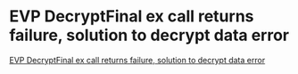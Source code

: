# EVP DecryptFinal ex call returns failure, solution to decrypt data error
[EVP DecryptFinal ex call returns failure, solution to decrypt data error](https://aiwithcloud.com/2022/09/15/evp_decryptfinal_ex_call_returns_failure_solution_to_decrypt_data_error/)